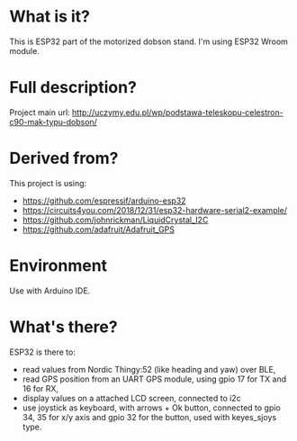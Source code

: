 # What is it?
This is ESP32 part of the motorized dobson stand. I'm using ESP32 Wroom module.

# Full description?
Project main url: http://uczymy.edu.pl/wp/podstawa-teleskopu-celestron-c90-mak-typu-dobson/

# Derived from?
This project is using: 
* https://github.com/espressif/arduino-esp32
* https://circuits4you.com/2018/12/31/esp32-hardware-serial2-example/
* https://github.com/johnrickman/LiquidCrystal_I2C
* https://github.com/adafruit/Adafruit_GPS

# Environment
Use with Arduino IDE.

# What's there?
ESP32 is there to:
* read values from Nordic Thingy:52 (like heading and yaw) over BLE, 
* read GPS position from an UART GPS module, using gpio 17 for TX and 16 for RX, 
* display values on a attached LCD screen, connected to i2c
* use joystick as keyboard, with arrows + Ok button, connected to gpio 34, 35 for x/y axis and gpio 32 for the button, used with keyes_sjoys type. 
